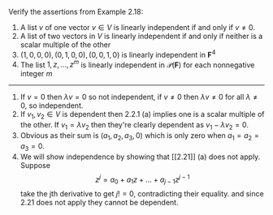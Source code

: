 Verify the assertions from Example 2.18:
1. A list $v$ of one vector $v \in V$ is linearly independent if and only if $v \ne 0$.
2. A list of two vectors in $V$ is linearly independent if and only if neither is a scalar multiple of the other
3. $(1,0,0,0),(0,1,0,0),(0,0,1,0)$ is linearly independent in $\mathbf F^4$
4. The list $1,z,\dots,z^m$ is linearly independent in $\mathcal P(\mathbf F)$ for each nonnegative integer $m$

---

1. If $v = 0$ then $\lambda v = 0$ so not independent, if $v \ne 0$ then $\lambda v \ne 0$ for all $\lambda \ne 0$, so independent.
2. If $v_1,v_2 \in V$ is dependent then 2.2.1 (a) implies one is a scalar multiple of the other. If $v_1 = \lambda v_2$ then they're clearly dependent as $v_1 - \lambda v_2 = 0$.
3. Obvious as their sum is $(a_1,a_2,a_3,0)$ which is only zero when $a_1=a_2=a_3=0$.
4. We will show independence by showing that [[2.21]] (a) does not apply. Suppose
$$
z^j = a_0 + a_1z + \dots + a_{j-1}z^{j-1}
$$
take the jth derivative to get $j! = 0$, contradicting their equality. and since 2.21 does not apply they cannot be dependent.
